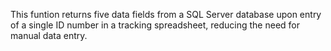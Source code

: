 This funtion returns five data fields from a SQL Server database upon entry of a single ID number in a tracking spreadsheet, reducing the need for manual data entry.
